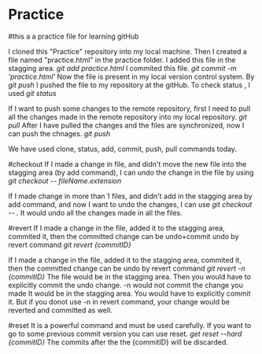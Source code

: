 # Practice
#this a a practice file for learning gitHub

I cloned this "Practice" repository into my local machine.
Then I created a file named "practice.html" in the practice folder.
I added this file in the stagging area. _git add practice.html_
I commited this file.  _git commit -m 'practice.html'_
Now the file is present in my local version control system.
By _git push_  I pushed the file to my repository at the gitHub.
To check status , I used _git status_


If I want to push some changes to the remote repository, first I need to pull all the changes made in the remote repository into my local repository. _git pull_
After I have pulled the changes and the files are synchronized, now I can push the chnages. _git push_

We have used clone, status, add, commit, push, pull commands today.

#checkout
If I made a change in file, and didn't move the new file into the stagging area (by add command), I can undo the change in the file by using _git checkout -- fileName.extension_

If I made change in more than 1 files, and didn't add in the stagging area by add command, and now I want to undo the changes, I can use _git checkout -- ._ It would undo all the changes made in all the files.

#revert
If I made a change in the file, added it to the stagging area, commited it, then the committed change can be undo+commit undo by revert command   _git revert {commitID}_

If I made a change in the file, added it to the stagging area, commited it, then the committed change can be undo by revert command   _git revert -n {commitID}_ The file would be in the stagging area. Then you would have to explicitly commit the undo change.
-n would not commit the change you made It would be in the stagging area. You would have to explicitly commit it. But if you donot use -n in revert command, your change would be reverted and committed as well.

#reset
It is a powerful command and must be used carefully. If you want to go to some previous commit version you can use reset. _get reset --hard {commitID}_
The commits after the the {commitID} will be discarded.
